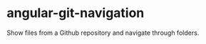 angular-git-navigation
======================

Show files from a Github repository and navigate through folders.
